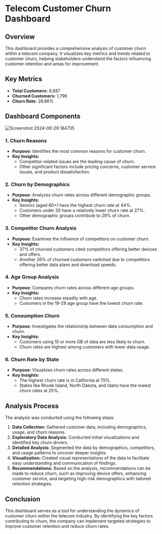 # Telecom Customer Churn Dashboard

## Overview
This dashboard provides a comprehensive analysis of customer churn within a telecom company. It visualizes key metrics and trends related to customer churn, helping stakeholders understand the factors influencing customer retention and areas for improvement.

## Key Metrics

- **Total Customers:** 6,687
- **Churned Customers:** 1,796
- **Churn Rate:** 26.86%

## Dashboard Components


![Screenshot 2024-06-29 184735](https://github.com/user-attachments/assets/d0fe1ca2-e0f6-48a2-9e53-72a56edf74b5)

### 1. Churn Reasons
   - **Purpose:** Identifies the most common reasons for customer churn.
   - **Key Insights:** 
     - Competitor-related issues are the leading cause of churn.
     - Other significant factors include pricing concerns, customer service issues, and product dissatisfaction.

### 2. Churn by Demographics
   - **Purpose:** Analyzes churn rates across different demographic groups.
   - **Key Insights:** 
     - Seniors (aged 60+) have the highest churn rate at 44%.
     - Customers under 30 have a relatively lower churn rate at 27%.
     - Other demographic groups contribute to 29% of churn.

### 3. Competitor Churn Analysis
   - **Purpose:** Examines the influence of competitors on customer churn.
   - **Key Insights:** 
     - 37% of churned customers cited competitors offering better devices and offers.
     - Another 26% of churned customers switched due to competitors offering better data plans and download speeds.

### 4. Age Group Analysis
   - **Purpose:** Compares churn rates across different age groups.
   - **Key Insights:** 
     - Churn rates increase steadily with age.
     - Customers in the 19-28 age group have the lowest churn rate.

### 5. Consumption Churn
   - **Purpose:** Investigates the relationship between data consumption and churn.
   - **Key Insights:** 
     - Customers using 10 or more GB of data are less likely to churn.
     - Churn rates are highest among customers with lower data usage.

### 6. Churn Rate by State
   - **Purpose:** Visualizes churn rates across different states.
   - **Key Insights:** 
     - The highest churn rate is in California at 75%.
     - States like Rhode Island, North Dakota, and Idaho have the lowest churn rates at 25%.

## Analysis Process
The analysis was conducted using the following steps:
1. **Data Collection:** Gathered customer data, including demographics, usage, and churn reasons.
2. **Exploratory Data Analysis:** Conducted initial visualizations and identified key churn drivers.
3. **Detailed Analysis:** Segmented the data by demographics, competitors, and usage patterns to uncover deeper insights.
4. **Visualization:** Created visual representations of the data to facilitate easy understanding and communication of findings.
5. **Recommendations:** Based on the analysis, recommendations can be made to reduce churn, such as improving device offers, enhancing customer service, and targeting high-risk demographics with tailored retention strategies.

## Conclusion
This dashboard serves as a tool for understanding the dynamics of customer churn within the telecom industry. By identifying the key factors contributing to churn, the company can implement targeted strategies to improve customer retention and reduce churn rates.
